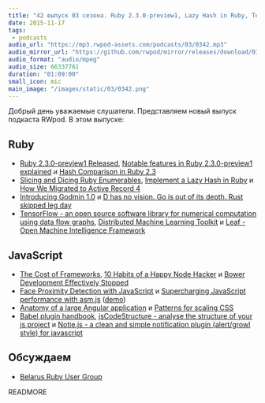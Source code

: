 ```yaml
---
title: "42 выпуск 03 сезона. Ruby 2.3.0-preview1, Lazy Hash in Ruby, TensorFlow, The Cost of Frameworks, jsCodeStructure и прочее"
date: 2015-11-17
tags:
 - podcasts
audio_url: "https://mp3.rwpod-assets.com/podcasts/03/0342.mp3"
audio_mirror_url: "https://github.com/rwpod/mirror/releases/download/03.42/0342.mp3"
audio_format: "audio/mpeg"
audio_size: 66337761
duration: "01:09:00"
small_icon: mic
main_image: "/images/static/03/0342.png"
---
```


Добрый день уважаемые слушатели. Представляем новый выпуск подкаста RWpod. В этом выпуске:

## Ruby

 - [Ruby 2.3.0-preview1 Released](https://www.ruby-lang.org/en/news/2015/11/11/ruby-2-3-0-preview1-released/), [Notable features in Ruby 2.3.0-preview1 explained](http://yukas.by/ruby/2015/11/12/notable-features-in-ruby-2-3-0-preview1-explained/) и [Hash Comparison in Ruby 2.3](http://olivierlacan.com/posts/hash-comparison-in-ruby-2-3/)
 - [Slicing and Dicing Ruby Enumerables](http://blog.honeybadger.io/ruby-enumerable-slicing-before-when-and-after/), [Implement a Lazy Hash in Ruby](http://6ftdan.com/allyourdev/2015/11/13/implement-a-lazy-hash-in-ruby/) и [How We Migrated to Active Record 4](https://engineering.heroku.com/blogs/2015-11-04-upgrading-to-active-record-4/)
 - [Introducing Godmin 1.0](https://www.varvet.se/blog/update/2015/11/13/introducing-godmin-1-0.html) и [D has no vision. Go is out of its depth. Rust skipped leg day](https://www.quora.com/Which-language-has-the-brightest-future-in-replacement-of-C-between-D-Go-and-Rust-And-Why/answer/Andrei-Alexandrescu)
 - [TensorFlow - an open source software library for numerical computation using data flow graphs](http://www.tensorflow.org/), [Distributed Machine Learning Toolkit](http://www.dmtk.io/) и [Leaf - Open Machine Intelligence Framework](http://autumnai.github.io/leaf/leaf/index.html)

## JavaScript

 - [The Cost of Frameworks](https://aerotwist.com/blog/the-cost-of-frameworks/), [10 Habits of a Happy Node Hacker](http://blog.heroku.com/archives/2015/11/10/node-habits-2016) и [Bower Development Effectively Stopped](https://twitter.com/nachocoloma/status/663622545162280960)
 - [Face Proximity Detection with JavaScript](http://www.sitepoint.com/face-proximity-detection-with-javascript/) и [Supercharging JavaScript performance with asm.js](http://blogs.windows.com/msedgedev/2015/11/10/supercharging-javascript-performance-with-asm-js/) ([demo](https://dev.windows.com/en-us/microsoft-edge/testdrive/demos/chess/))
 - [Anatomy of a large Angular application](https://medium.com/@bojzi/anatomy-of-a-large-angular-application-f098e5e36994) и [Patterns for scaling CSS](http://red-badger.com/blog/2015/11/09/patterns-for-scaling-css/)
 - [Babel plugin handbook](https://github.com/thejameskyle/babel-plugin-handbook), [jsCodeStructure - analyse the structure of your js project](https://github.com/timqian/jsCodeStructure) и [Notie.js - a clean and simple notification plugin (alert/growl style) for javascript](https://jaredreich.com/projects/notie.js/)

## Обсуждаем

 - [Belarus Ruby User Group](http://brug.by/)

READMORE

